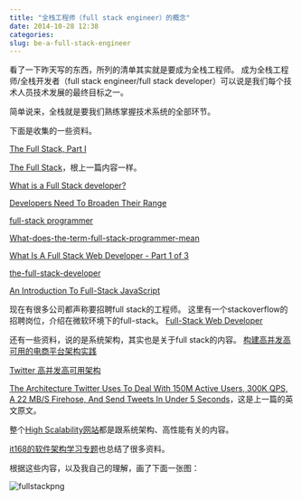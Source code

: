 ```yaml
---
title: "全栈工程师（full stack engineer）的概念"
date: 2014-10-28 12:38
categories:
slug: be-a-full-stack-engineer
---
```


看了一下昨天写的东西，所列的清单其实就是要成为全栈工程师。
成为全栈工程师/全栈开发者（full stack engineer/full stack developer）可以说是我们每个技术人员技术发展的最终目标之一。

简单说来，全栈就是要我们熟练掌握技术系统的全部环节。

下面是收集的一些资料。

[The Full Stack, Part I](https://www.facebook.com/note.php?note_id=461505383919)

[The Full Stack](http://calendar.perfplanet.com/2010/the-full-stack/)，根上一篇内容一样。

[What is a Full Stack developer?](http://www.laurencegellert.com/2012/08/what-is-a-full-stack-developer/)

[Developers Need To Broaden Their Range](http://www.forbes.com/sites/oreillymedia/2014/04/11/full-stack-developer-is-a-tall-order-bordering-on-unicorn-territory/)

[full-stack programmer](http://forge38.com/blog/2008/06/full-stack-web-developers/)

[What-does-the-term-full-stack-programmer-mean](http://www.quora.com/What-does-the-term-full-stack-programmer-mean)

[What Is A Full Stack Web Developer - Part 1 of 3](http://alchemycs.github.io/2011/07/20/What_Is_A_Full_Stack_Web_Developer_-_Part_1_of_3.html)

[the-full-stack-developer](http://blog.cloudbees.com/2012/09/the-full-stack-developer.html)

[An Introduction To Full-Stack JavaScript](http://www.smashingmagazine.com/2013/11/21/introduction-to-full-stack-javascript/)

现在有很多公司都声称要招聘full stack的工程师。
这里有一个stackoverflow的招聘岗位，介绍在微软环境下的full-stack。
[Full-Stack Web Developer](http://careers.stackoverflow.com/jobs/34229/full-stack-web-developer-stack-exchange)

还有一些资料，说的是系统架构，其实也是关于full stack的内容。
[构建高并发高可用的电商平台架构实践](http://blog.csdn.net/wuwei1984100/article/details/25744671)

[Twitter 高并发高可用架构](http://www.oschina.net/translate/the-architecture-twitter-uses-to-deal-with-150m-active-users)

[The Architecture Twitter Uses To Deal With 150M Active Users, 300K QPS, A 22 MB/S Firehose, And Send Tweets In Under 5 Seconds](http://highscalability.com/blog/2013/7/8/the-architecture-twitter-uses-to-deal-with-150m-active-users.html)，这是上一篇的英文原文。

整个[High Scalability网站](http://highscalability.com/)都是跟系统架构、高性能有关的内容。

[it168的软件架构学习专题](http://tech.it168.com/zt/sa/)也总结了很多资料。

根据这些内容，以及我自己的理解，画了下面一张图：

![fullstackpng](http://www.lvxiaoyu.com/images/fullstack.png)
